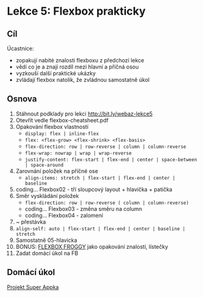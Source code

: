 # Lekce 5: Flexbox prakticky

## Cíl

Úcastnice:

- zopakují nabité znalosti flexboxu z předchozí lekce
- vědí co je a znají rozdíl mezi hlavní a příčná osou
- vyzkouší další praktické ukázky
- zvládají flexbox natolik, že zvládnou samostatně úkol

## Osnova

1. Stáhnout podklady pro lekci http://bit.ly/webaz-lekce5
1. Otevřít vedle flexbox-cheatsheet.pdf
1. Opakování flexbox vlastností
    - `display: flex | inline-flex`
    - `flex: <flex-grow> <flex-shrink> <flex-basis>`
    - `flex-direction: row | row-reverse | column | column-reverse`
    - `flex-wrap: nowrap | wrap | wrap-reverse`
    - `justify-content: flex-start | flex-end | center | space-between | space-around`
1. Zarovnání položek na příčné ose
    - `align-items: stretch | flex-start | flex-end | center | baseline`
1. coding... Flexbox02 - tří sloupcový layout + hlavička + patička
1. Směr vyskládání položek
    - `flex-direction: row | row-reverse ( column | column-reverse)`
    - coding... Flexbox03 - změna směru na column
    - coding... Flexbox04 - zalomení
1. ~ přestávka
1. `align-self: auto | flex-start | flex-end | center | baseline | stretch`
1. Samostatně 05-hlavicka
1. BONUS: [FLEXBOX FROGGY](http://flexboxfroggy.com/#cs) jako opakování znalostí, lístečky
1. Zadat domácí úkol na FB


## Domácí úkol

[Projekt Super Appka](https://github.com/TvorimWeb-2018-Praha/projekt3-superappka)
